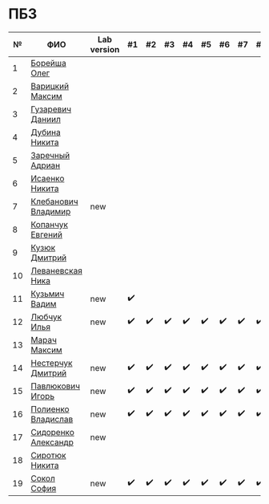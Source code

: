# ПБЗ

| №   | ФИО                                                                     | Lab version|        #1        |        #2        |        #3        |        #4        |        #5        |       #6         |        #7        |        #8        |        #9        |        #10      |        #11       |
| --- | ----------------------------------------------------------------------- | ---------- | ---------------- | ---------------- | ---------------- | ---------------- | ---------------- | ---------------- | ---------------- | ---------------- | ---------------- | ---------------- | ---------------- |
| 1   | [Борейша Олег](https://github.com/orgs/brstu/people/psijikk)            |            |  |   |   |   |   |   |   |   |   |   |   |
| 2   | [Варицкий Максим](https://github.com/MaximVaritskiy)                    |            |  |   |   |   |   |   |   |   |   |   |   |
| 3   | [Гузаревич Даниил](https://github.com/orgs/brstu/people/lumonces)       |            |  |   |   |   |   |   |   |   |   |   |   |
| 4   | [Дубина Никита](https://github.com/AfiSix)                              |            |  |   |   |   |   |   |   |   |   |   |   |
| 5   | [Заречный Адриан](https://github.com/orgs/brstu/people/Adryian4ik)      |            |  |   |   |   |   |   |   |   |   |   |   |
| 6   | [Исаенко Никита](https://github.com/IsaenkoNikita)|                     |            |  |   |   |   |   |   |   |   |   |   |   |
| 7   | [Клебанович Владимир](https://github.com/KlebanovichVladimir)           |new         |  |   |   |   |   |   |   |   |   |   |   |
| 8   | [Копанчук Евгений](https://github.com/orgs/brstu/people/Corowka)        |            |  |   |   |   |   |   |   |   |   |   |   |
| 9   | [Кузюк Дмитрий](https://github.com/NeDoReAn)                            |            |  |   |   |   |   |   |   |   |   |   |   |
| 10  | [Леваневская Ника](https://github.com/orgs/brstu/people/neonchikCallMe) |            |  |   |   |   |   |   |   |   |   |   |   |
| 11  | [Кузьмич Вадим](https://github.com/orgs/brstu/people/vkn10)             |new         |:heavy_check_mark:|   |   |   |   |   |   |   |   |   |   |
| 12  | [Любчук Илья](https://github.com/snep1one)                              |new         |:heavy_check_mark:|:heavy_check_mark:|:heavy_check_mark:|:heavy_check_mark:|:heavy_check_mark:|:heavy_check_mark:|:heavy_check_mark:|:heavy_check_mark:|:heavy_check_mark:|:heavy_check_mark:|:heavy_check_mark:|
| 13  | [Марач Максим](https://github.com/orgs/brstu/people/MaximMarach)        |            |  |   |   |   |   |   |   |   |   |   |   |
| 14  | [Нестерчук Дмитрий](https://github.com/nesterchuk11)                    |new         |:heavy_check_mark:|:heavy_check_mark:|:heavy_check_mark:|:heavy_check_mark:|:heavy_check_mark:|:heavy_check_mark:|:heavy_check_mark:|:heavy_check_mark:|:heavy_check_mark:|:heavy_check_mark:|:heavy_check_mark:|
| 15  | [Павлюкович Игорь](https://github.com/orgs/brstu/people/Kre1kh)         |new         |:heavy_check_mark:|:heavy_check_mark:|:heavy_check_mark:|:heavy_check_mark:|:heavy_check_mark:|:heavy_check_mark:|:heavy_check_mark:|:heavy_check_mark:|:heavy_check_mark:|:heavy_check_mark:|:heavy_check_mark:|
| 16  | [Полиенко Владислав](https://github.com/TomiokaGiuy)                    |new         |:heavy_check_mark:|:heavy_check_mark:|:heavy_check_mark:|:heavy_check_mark:|:heavy_check_mark:|:heavy_check_mark:|:heavy_check_mark:|:heavy_check_mark:|:heavy_check_mark:|:heavy_check_mark:|:heavy_check_mark:|
| 17  | [Сидоренко Александр](https://github.com/6mashina)                      |new         |  |   |   |   |   |   |   |   |   |   |   |
| 18  | [Сиротюк Никита](https://github.com/orgs/brstu/people/SirnikSan)        |            |  |   |   |   |   |   |   |   |   |   |   |
| 19  | [Сокол София](https://github.com/DeAiVil)                               |new         |:heavy_check_mark:|:heavy_check_mark:|:heavy_check_mark:|:heavy_check_mark:|:heavy_check_mark:|:heavy_check_mark:|:heavy_check_mark:|:heavy_check_mark:|:heavy_check_mark:|:heavy_check_mark:|:heavy_check_mark:|
